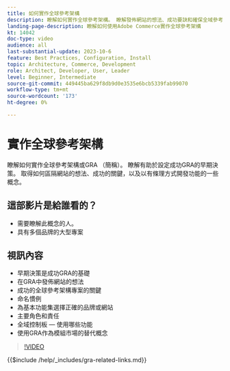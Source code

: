 ```yaml
---
title: 如何實作全球參考架構
description: 瞭解如何實作全球參考架構。 瞭解發佈網站的想法、成功要訣和確保全域參考架構專案走上正確軌道所需的角色。
landing-page-description: 瞭解如何使用Adobe Commerce實作全球參考架構
kt: 14042
doc-type: video
audience: all
last-substantial-update: 2023-10-6
feature: Best Practices, Configuration, Install
topic: Architecture, Commerce, Development
role: Architect, Developer, User, Leader
level: Beginner, Intermediate
source-git-commit: 449445ba629f8db9d0e3535e6bcb5339fab99070
workflow-type: tm+mt
source-wordcount: '173'
ht-degree: 0%

---
```


# 實作全球參考架構

瞭解如何實作全球參考架構或GRA （簡稱）。 瞭解有助於設定成功GRA的早期決策。 取得如何區隔網站的想法、成功的關鍵，以及以有條理方式開發功能的一些概念。

## 這部影片是給誰看的？

* 需要瞭解此概念的人。
* 具有多個品牌的大型專案

## 視訊內容

* 早期決策是成功GRA的基礎
* 在GRA中發佈網站的想法
* 成功的全球參考架構專案的關鍵
* 命名慣例
* 為基本功能集選擇正確的品牌或網站
* 主要角色和責任
* 全域控制板 — 使用哪些功能
* 使用GRA作為模組市場的替代概念

>[!VIDEO](https://video.tv.adobe.com/v/3424702?learn=on)

{{$include /help/_includes/gra-related-links.md}}
